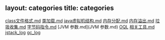 ﻿layout: categories
title: categories
---
[class文件格式.md](class文件格式.md)
[类加载.md](类加载.md)
[java虚拟机结构.md](java虚拟机结构.md)
[内存分配.md](内存分配.md)
[内存溢出.md](内存溢出.md)
[垃圾收集.md](垃圾收集.md)
[字节码指令.md](字节码指令.md)
[JVM 参数.md](JVM 参数.md)
[OQL](oql.md)
[相关工具.md](相关工具.md)
[jstack_log](jstack_log.md)
[gc_log](gc_log.md)